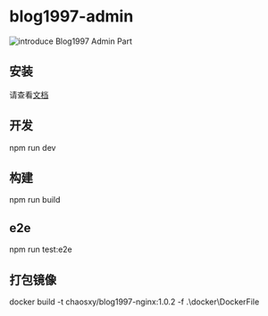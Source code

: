 # blog1997-admin

![introduce](https://img.wenhairu.com/images/2023/01/06/7pe0S.png)
Blog1997 Admin Part

## 安装

请查看[文档](https://github.com/youLookLikeDelicious/blog1997-docker)

## 开发

npm run dev

## 构建

npm run build

## e2e

npm run test:e2e

## 打包镜像

docker build -t chaosxy/blog1997-nginx:1.0.2 -f .\docker\DockerFile
